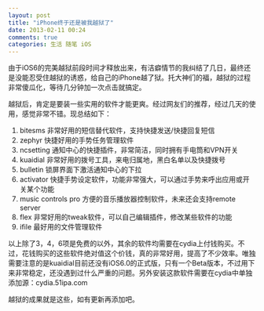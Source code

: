 ```yaml
---
layout: post
title: "iPhone终于还是被我越狱了"
date: 2013-02-11 00:24
comments: true
categories: 生活 随笔 iOS
---
```


<p>
由于iOS6的完美越狱前段时间才释放出来，有洁癖情节的我纠结了几日，最终还是没能忍受住越狱的诱惑，给自己的iPhone越了狱。托大神们的福，越狱的过程非常傻瓜化，等待几分钟加一次点击就搞定。
</p>
<p>
越狱后，肯定是要装一些实用的软件才能更爽。经过网友们的推荐，经过几天的使用，感觉非常不错。现总结如下：
</p><ol>
<li>bitesms 非常好用的短信替代软件，支持快捷发送/快捷回复短信
</li>
<li>zephyr 快捷好用的手势任务管理软件
</li>
<li>ncsetting 通知中心的快捷插件，非常简洁，同时拥有手电筒和VPN开关
</li>
<li>kuaidial 非常好用的拨号工具，来电归属地，黑白名单以及快捷拨号
</li>
<li>bulletin 锁屏界面下激活通知中心的下拉
</li>
<li>activator 快捷手势设定软件，功能非常强大，可以通过手势来呼出应用或开关某个功能
</li>
<li>music controls pro 方便的音乐播放器控制软件，未来还会支持remote server
</li>
<li>flex 非常好用的tweak软件，可以自己编辑插件，修改某些软件的功能
</li>
<li>ifile 最好用的文件管理软件
</li>
</ol>


<p>
以上除了3，4，6项是免费的以外，其余的软件均需要在cydia上付钱购买。不过，花钱购买的这些软件绝对值这个价钱，真的非常好用，提高了不少效率。唯独需要注意的是kuaidial目前还没有iOS6.0的正式版，只有一个Beta版本，不过用下来非常稳定，还没遇到过什么严重的问题。另外安装这款软件需要在cydia中单独添加源：cydia.51ipa.com
</p>
<p>
越狱的成果就是这些，如有更新再添加吧。
</p>